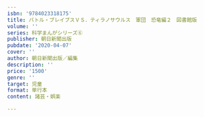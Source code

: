```yaml
---
isbn: '9784023318175'
title: バトル・ブレイブスＶＳ．ティラノサウルス　軍団　恐竜編２　図書館版
volume: ''
series: 科学まんがシリーズ⑥
publisher: 朝日新聞出版
pubdate: '2020-04-07'
cover: ''
author: 朝日新聞出版／編集
description: ''
price: '1500'
genre: ''
target: 児童
format: 単行本
content: 諸芸・娯楽

---
```

